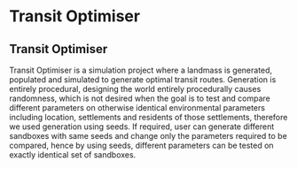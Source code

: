 # Transit Optimiser
## Transit Optimiser
Transit Optimiser is a simulation project where a landmass is generated, populated and simulated to generate optimal transit routes. Generation is entirely procedural, designing the world entirely procedurally causes randomness, which is not desired when the goal is to test and compare different parameters on otherwise identical environmental parameters including location, settlements and residents of those settlements, therefore we used generation using seeds. If required, user can generate different sandboxes with same seeds and change only the parameters required to be compared, hence by using seeds, different parameters can be tested on exactly identical set of sandboxes.
